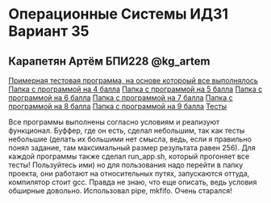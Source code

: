 # Операционные Системы ИДЗ1 Вариант 35

## Карапетян Артём БПИ228 @kg_artem

[Примерная тестовая программа, на основе котороый все выполнялось]()
[Папка с программой на 4 балла](/three_pipes_unnamed)
[Папка с программой на 5 балла](/three_pipes_named)
[Папка с программой на 6 балла](/two_pipes_unnamed)
[Папка с программой на 7 балла](/two_pipes_named)
[Папка с программой на 8 балла](/two_pipes_independent_unnamed)
[Папка с программой на 9 балла](/two_pipes_independent_unnamed_buffered)
[Тесты](/tests)

Все программы выполнены согласно условиям и реализуют функционал. Буффер, где он есть, сделал небольшим, так как тесты небольшие (делать их большими нет смысла, ведь, если я правильно понял задание, там максимальный размер результата равен 256).
Для каждой программы также сделал run_app.sh, который прогоняет все тесты! Пользуйтесь ими) но для пользования надо перейти в папку проекта, они работают на относительных путях, запускаются оттуда, компилятор стоит gcc.
Правда не знаю, что еще описать, ведь условия обширные довольно. Использовал pipe, mkfifo. Очень старался!